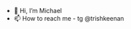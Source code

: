 - 👋 Hi, I’m Michael
- 📫 How to reach me - tg @trishkeenan

<!---
mdisaev/mdisaev is a ✨ special ✨ repository because its `README.md` (this file) appears on your GitHub profile.
You can click the Preview link to take a look at your changes.
--->
